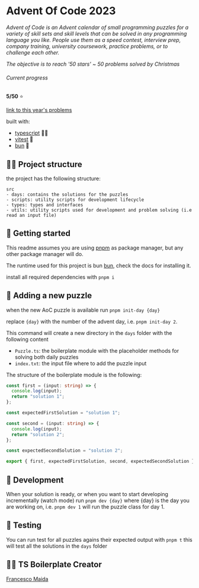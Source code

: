 # Advent Of Code 2023

_Advent of Code is an Advent calendar of small programming puzzles for a variety of skill sets and skill levels that can be solved in any programming language you like. People use them as a speed contest, interview prep, company training, university coursework, practice problems, or to challenge each other._

_The objective is to reach '50 stars' ~ 50 problems solved by Christmas_

###### Current progress

**5/50** :star:

[link to this year's problems](https://adventofcode.com)

built with:

- [typescript](https://www.typescriptlang.org/) 👨‍💻
- [vitest](https://vitest.dev/) 🧪
- [bun](https://bun.sh/) 🧅

## 👷‍♂️ Project structure

the project has the following structure:

```
src
- days: contains the solutions for the puzzles
- scripts: utility scripts for development lifecycle
- types: types and interfaces
- utils: utility scripts used for development and problem solving (i.e read an input file)
```

## 🚀 Getting started

This readme assumes you are using [pnpm](https://pnpm.io/) as package manager, but any other package manager will do.

The runtime used for this project is bun [bun](https://bun.sh/), check the docs for installing it.

install all required dependencies with `pnpm i`

## 🎄 Adding a new puzzle

when the new AoC puzzle is available run `pnpm init-day {day}`

replace `{day}` with the number of the advent day, i.e. `pnpm init-day 2`.

This command will create a new directory in the `days` folder with the following content

- `Puzzle.ts`: the boilerplate module with the placeholder methods for solving both daily puzzles
- `index.txt`: the input file where to add the puzzle input

The structure of the boilerplate module is the following:

```typescript
const first = (input: string) => {
  console.log(input);
  return "solution 1";
};

const expectedFirstSolution = "solution 1";

const second = (input: string) => {
  console.log(input);
  return "solution 2";
};

const expectedSecondSolution = "solution 2";

export { first, expectedFirstSolution, second, expectedSecondSolution };
```

## 🔧 Development

When your solution is ready, or when you want to start developing incrementally (watch mode) run `pnpm dev {day}` where {day} is the day you are working on, i.e. `pnpm dev 1` will run the puzzle class for day 1.

## 🧪 Testing

You can run test for all puzzles agains their expected output with `pnpm t` this will test all the solutions in the `days` folder

## 👨👩 TS Boilerplate Creator

[Francesco Maida](https://edge33.github.io)

